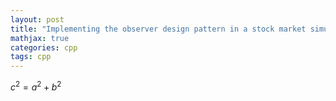 ```yaml
---
layout: post
title: "Implementing the observer design pattern in a stock market simulation"
mathjax: true
categories: cpp 
tags: cpp
---
```



$c^2 = a^2 + b^2$
